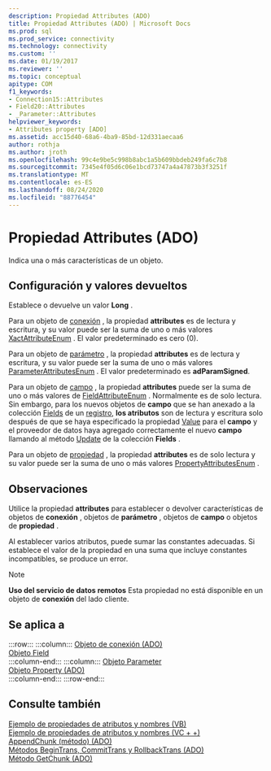 ```yaml
---
description: Propiedad Attributes (ADO)
title: Propiedad Attributes (ADO) | Microsoft Docs
ms.prod: sql
ms.prod_service: connectivity
ms.technology: connectivity
ms.custom: ''
ms.date: 01/19/2017
ms.reviewer: ''
ms.topic: conceptual
apitype: COM
f1_keywords:
- Connection15::Attributes
- Field20::Attributes
- _Parameter::Attributes
helpviewer_keywords:
- Attributes property [ADO]
ms.assetid: acc15d40-68a6-4ba9-85bd-12d331aecaa6
author: rothja
ms.author: jroth
ms.openlocfilehash: 99c4e9be5c998b8abc1a5b609bbdeb249fa6c7b8
ms.sourcegitcommit: 7345e4f05d6c06e1bcd73747a4a47873b3f3251f
ms.translationtype: MT
ms.contentlocale: es-ES
ms.lasthandoff: 08/24/2020
ms.locfileid: "88776454"
---
```

# <a name="attributes-property-ado"></a>Propiedad Attributes (ADO)
Indica una o más características de un objeto.  
  
## <a name="settings-and-return-values"></a>Configuración y valores devueltos  
 Establece o devuelve un valor **Long** .  
  
 Para un objeto de [conexión](./connection-object-ado.md) , la propiedad **attributes** es de lectura y escritura, y su valor puede ser la suma de uno o más valores [XactAttributeEnum](./xactattributeenum.md) . El valor predeterminado es cero (0).  
  
 Para un objeto de [parámetro](./parameter-object.md) , la propiedad **attributes** es de lectura y escritura, y su valor puede ser la suma de uno o más valores [ParameterAttributesEnum](./parameterattributesenum.md) . El valor predeterminado es **adParamSigned**.  
  
 Para un objeto de [campo](./field-object.md) , la propiedad **attributes** puede ser la suma de uno o más valores de [FieldAttributeEnum](./fieldattributeenum.md) . Normalmente es de solo lectura. Sin embargo, para los nuevos objetos de **campo** que se han anexado a la colección [Fields](./fields-collection-ado.md) de un [registro](./record-object-ado.md), **los atributos** son de lectura y escritura solo después de que se haya especificado la propiedad [Value](./value-property-ado.md) para el **campo** y el proveedor de datos haya agregado correctamente el nuevo **campo** llamando al método [Update](./update-method.md) de la colección **Fields** .  
  
 Para un objeto de [propiedad](./property-object-ado.md) , la propiedad **attributes** es de solo lectura y su valor puede ser la suma de uno o más valores [PropertyAttributesEnum](./propertyattributesenum.md) .  
  
## <a name="remarks"></a>Observaciones  
 Utilice la propiedad **attributes** para establecer o devolver características de objetos de **conexión** , objetos de **parámetro** , objetos de **campo** o objetos de **propiedad** .  
  
 Al establecer varios atributos, puede sumar las constantes adecuadas. Si establece el valor de la propiedad en una suma que incluye constantes incompatibles, se produce un error.  
  
> [!NOTE]
>  **Uso del servicio de datos remotos** Esta propiedad no está disponible en un objeto de **conexión** del lado cliente.  
  
## <a name="applies-to"></a>Se aplica a  

:::row:::
    :::column:::
        [Objeto de conexión (ADO)](./connection-object-ado.md)  
        [Objeto Field](./field-object.md)  
    :::column-end:::
    :::column:::
        [Objeto Parameter](./parameter-object.md)  
        [Objeto Property (ADO)](./property-object-ado.md)  
    :::column-end:::
:::row-end:::

## <a name="see-also"></a>Consulte también  
 [Ejemplo de propiedades de atributos y nombres (VB)](./attributes-and-name-properties-example-vb.md)   
 [Ejemplo de propiedades de atributos y nombres (VC + +)](./attributes-and-name-properties-example-vc.md)   
 [AppendChunk (método) (ADO)](./appendchunk-method-ado.md)   
 [Métodos BeginTrans, CommitTrans y RollbackTrans (ADO)](./begintrans-committrans-and-rollbacktrans-methods-ado.md)   
 [Método GetChunk (ADO)](./getchunk-method-ado.md)